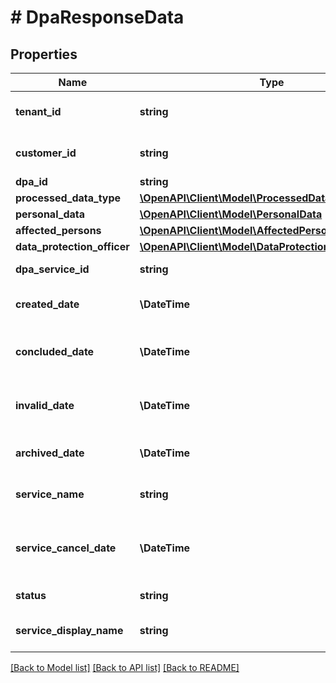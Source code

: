 # # DpaResponseData

## Properties

Name | Type | Description | Notes
------------ | ------------- | ------------- | -------------
**tenant_id** | **string** | Your customer tenant id |
**customer_id** | **string** | Your customer number |
**dpa_id** | **string** | Your dpa id. |
**processed_data_type** | [**\OpenAPI\Client\Model\ProcessedDataType**](ProcessedDataType.md) |  |
**personal_data** | [**\OpenAPI\Client\Model\PersonalData**](PersonalData.md) |  |
**affected_persons** | [**\OpenAPI\Client\Model\AffectedPersons**](AffectedPersons.md) |  |
**data_protection_officer** | [**\OpenAPI\Client\Model\DataProtectionOfficerRequest**](DataProtectionOfficerRequest.md) |  |
**dpa_service_id** | **string** | DPA Service Id |
**created_date** | **\DateTime** | The creation date time for the dpa |
**concluded_date** | **\DateTime** | The conclusion date time for the dpa |
**invalid_date** | **\DateTime** | The invalidation date time for the dpa |
**archived_date** | **\DateTime** | The archiving date time for the dpa |
**service_name** | **string** | The service name and subscriptionId |
**service_cancel_date** | **\DateTime** | The cancel date time for the service the dpa covers |
**status** | **string** | The status of the dpa |
**service_display_name** | **string** | The display name of the service |

[[Back to Model list]](../../README.md#models) [[Back to API list]](../../README.md#endpoints) [[Back to README]](../../README.md)
